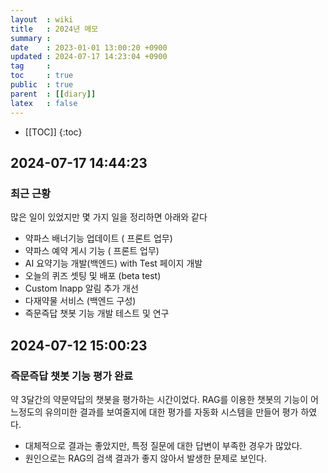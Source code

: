 ```yaml
---
layout  : wiki
title   : 2024년 메모 
summary : 
date    : 2023-01-01 13:00:20 +0900
updated : 2024-07-17 14:23:04 +0900
tag     : 
toc     : true
public  : true
parent  : [[diary]]
latex   : false
---
```

* [[TOC]]
{:toc}

## 2024-07-17 14:44:23
### 최근 근황
많은 일이 있었지만 몇 가지 일을 정리하면 아래와 같다
- 약파스 배너기능 업데이트 ( 프론트 업무)
- 약파스 예약 게시 기능 ( 프론트 업무)
- AI 요약기능 개발(백엔드) with Test 페이지 개발
- 오늘의 퀴즈 셋팅 및  배포 (beta test)
- Custom Inapp 알림 추가 개선
- 다재약물 서비스 (백엔드 구성)
- 즉문즉답 챗봇 기능 개발 테스트 및 연구



## 2024-07-12 15:00:23
### 즉문즉답 챗봇 기능 평가 완료
약 3달간의 약문약답의 챗봇을 평가하는 시간이었다.
RAG를 이용한 챗봇의 기능이 어느정도의 유의미한 결과를 보여줄지에 대한 평가를 자동화 시스템을 만들어 평가 하였다.
- 대체적으로 결과는 좋았지만, 특정 질문에 대한 답변이 부족한 경우가 많았다.
- 원인으로는 RAG의 검색 결과가 좋지 않아서 발생한 문제로 보인다.


